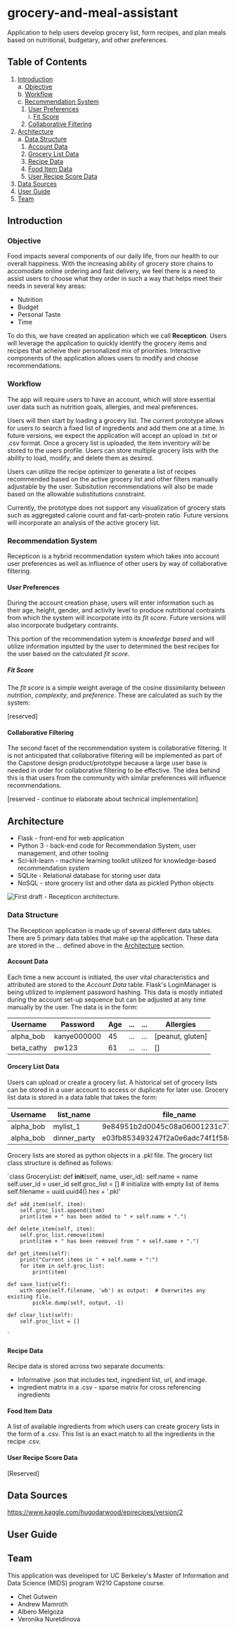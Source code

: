 # grocery-and-meal-assistant
Application to help users develop grocery list, form recipes, and plan meals based on nutritional, budgetary, and other preferences.
## Table of Contents
1. [Introduction](#introduction)  
  a. [Objective](#objective)  
  b. [Workflow](#workflow)  
  c. [Recommendation System](#recommendation-system)  
    1. [User Preferences](#user-preferences)  
      i. [Fit Score](#fit-score)
    2. [Collaborative Filtering](#collaborative-filtering)  
2. [Architecture](#architecture)  
  a. [Data Structure](#data-structure)  
    1. [Account Data](#account-data)  
    2. [Grocery List Data](#grocery-list-data)  
    3. [Recipe Data](#recipe-data)    
    4. [Food Item Data](#food-item-data)  
    5. [User Recipe Score Data](#user-recipe-score-data)  
3. [Data Sources](#data-sources)
4. [User Guide](#user-guide)
5. [Team](#team)

## Introduction
### Objective
Food impacts several components of our daily life, from our health to our overall happiness. With the increasing ability of grocery store chains to accomodate online ordering and fast delivery, we feel there is a need to assist users to choose what they order in such a way that helps meet their needs in several key areas:  
* Nutrition
* Budget
* Personal Taste
* Time  

To do this, we have created an application which we call **Recepticon**. Users will leverage the application to quickly identify the grocery items and recipes that acheive their personalized mix of priorities. Interactive components of the application allows users to modify and choose recommendations.

### Workflow
The app will require users to have an account, which will store essential user data such as nutrition goals, allergies, and meal preferences. 

Users will then start by loading a grocery list. The current prototype allows for users to search a fixed list of ingredients and add them one at a time. In future versions, we expect the application will accept an upload in .txt or .csv format. Once a grocery list is uploaded, the item inventory will be stored to the users profile. Users can store multiple grocery lists with the ability to load, modify, and delete them as desired.

Users can utilize the recipe optimizer to generate a list of recipes recommended based on the active grocery list and other filters manually adjustable by the user. Subsitution recommendations will also be made based on the allowable substitutions constraint.

Currently, the prototype does not support any visualization of grocery stats such as aggregated calorie count and fat-carb-protein ratio. Future versions will incorporate an analysis of the active grocery list.

### Recommendation System
Recepticon is a hybrid recommendation system which takes into account user preferences as well as influence of other users by way of collaborative filtering.
#### User Preferences
During the account creation phase, users will enter information such as their age, height, gender, and activity level to produce nutritional contraints from which the system will incorporate into its *fit score*. Future versions will also incorporate budgetary contraints.

This portion of the recommendation sytem is *knowledge based* and will utilize information inputted by the user to determined the best recipes for the user based on the calculated *fit score*.
##### Fit Score
The *fit score* is a simple weight average of the cosine dissimilarity between *nutrition*, *complexity*, and *preference*. These are calculated as such by the system:

[reserved]

#### Collaborative Filtering
The second facet of the recommendation system is collaborative filtering. It is not anticipated that collaborative filtering will be implemented as part of the Capstone design product/prototype because a large user base is needed in order for collaborative filtering to be effective. The idea behind this is that users from the community with similar preferences will influence recommendations. 

[reserved - continue to elaborate about technical implementation]

## Architecture
* Flask - front-end for web application
* Python 3 - back-end code for Recommendation System, user management, and other tooling
* Sci-kit-learn - machine learning toolkit utilized for knowledge-based recommendation system
* SQLite - Relational database for storing user data
* NoSQL - store grocery list and other data as pickled Python objects

![First draft - Recepticon architecture.](https://raw.githubusercontent.com/cgutwein/grocery-and-meal-assistant/master/arch_01.PNG)
### Data Structure
The Recepticon application is made up of several different data tables. There are 5 primary
data tables that make up the application. These data are stored in the ... defined above in the [Architecture](#architecture) section.
#### Account Data
Each time a new account is initiated, the user vital characteristics and attributed are stored
to the *Account Data* table. Flask's LoginManager is being utilized to implement password hashing. This data is mostly initiated during the account set-up sequence but can be adjusted at any time manually by the user. The data is in the form:

| Username      | Password      | Age      | ... | ... | Allergies       |
| ------------- | ------------- | -------- | --- | --- | --------------- |
| alpha_bob     | kanye000000   | 45       | ... | ... | [peanut, gluten]|
| beta_cathy    | pw123         | 61       | ... | ... |  []             |

#### Grocery List Data
Users can upload or create a grocery list. A historical set of grocery lists can be stored in a
user account to access or duplicate for later use. Grocery list data is stored in a data table that takes the form:

| Username      | list_name            | file_name                            |
| ------------- | ---------------------| -----------------------------------  | 
| alpha_bob     | mylist_1             | 9e84951b2d0045c08a06001231c7729d.pkl |
| alpha_bob     | dinner_party         | e03fb853493247f2a0e6adc74f1f58d8.pkl |

Grocery lists are stored as python objects in a .pkl file. The grocery list class structure is defined as follows:  

`class GroceryList:
    def __init__(self, name, user_id):
        self.name = name
        self.user_id = user_id
        self.groc_list = [] # initialize with empty list of items
        self.filename = uuid.uuid4().hex + '.pkl'

    def add_item(self, item):
        self.groc_list.append(item)
        print(item + " has been added to " + self.name + ".")

    def delete_item(self, item):
        self.groc_list.remove(item)
        print(item + " has been removed from " + self.name + ".")

    def get_items(self):
        print("Current items in " + self.name + ":")
        for item in self.groc_list:
            print(item)

    def save_list(self):
        with open(self.filename, 'wb') as output:  # Overwrites any existing file.
            pickle.dump(self, output, -1)

    def clear_list(self):
        self.groc_list = []
`

#### Recipe Data
Recipe data is stored across two separate documents:

* Informative .json that includes text, ingredient list, url, and image.
* ingredient matrix in a .csv - sparse matrix for cross referencing ingredients

#### Food Item Data
A list of available ingredients from which users can create grocery lists in the form of a .csv. This list is an exact match to all the ingredients in the recipe .csv.

#### User Recipe Score Data
[Reserved]


## Data Sources
https://www.kaggle.com/hugodarwood/epirecipes/version/2


## User Guide

## Team
This application was developed for UC Berkeley's Master of Information and Data Science (MIDS) program W210 Capstone course.
* Chet Gutwein
* Andrew Mamroth
* Albero Melgoza
* Veronika Nuretdinova
